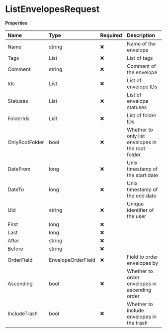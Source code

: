 # ListEnvelopesRequest

**Properties**

| Name           | Type                 | Required | Description                                       |
| :------------- | :------------------- | :------- | :------------------------------------------------ |
| Name           | string               | ❌       | Name of the envelope                              |
| Tags           | List<string>         | ❌       | List of tags                                      |
| Comment        | string               | ❌       | Comment of the envelope                           |
| Ids            | List<string>         | ❌       | List of envelope IDs                              |
| Statuses       | List<EnvelopeStatus> | ❌       | List of envelope statuses                         |
| FolderIds      | List<string>         | ❌       | List of folder IDs                                |
| OnlyRootFolder | bool                 | ❌       | Whether to only list envelopes in the root folder |
| DateFrom       | long                 | ❌       | Unix timestamp of the start date                  |
| DateTo         | long                 | ❌       | Unix timestamp of the end date                    |
| Uid            | string               | ❌       | Unique identifier of the user                     |
| First          | long                 | ❌       |                                                   |
| Last           | long                 | ❌       |                                                   |
| After          | string               | ❌       |                                                   |
| Before         | string               | ❌       |                                                   |
| OrderField     | EnvelopeOrderField   | ❌       | Field to order envelopes by                       |
| Ascending      | bool                 | ❌       | Whether to order envelopes in ascending order     |
| IncludeTrash   | bool                 | ❌       | Whether to include envelopes in the trash         |

